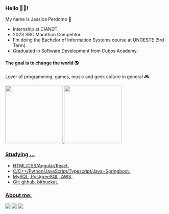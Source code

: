 ### Hello 👋👋!

My name is Jessica Perdomo 👾
- Internship at CIANDT.
- 2023 SBC Marathon Competitor.
- I'm doing the Bachelor of Information Systems course at UNOESTE (5rd Term).
- Graduated in Software Development from Cubos Academy.

#### The goal is to change the world 🌎
Lover of programming, games, music and geek culture in general 🎮

<div>
  <a href="https://github.com/jessicaperdomo">
  <img height="180em" src="https://github-readme-stats.vercel.app/api?username=jessicaperdomo&show_icons=true&theme=tokyonight&include_all_commits=true&count_private=true"/>
  <img height="180em" src="https://github-readme-stats.vercel.app/api/top-langs/?username=jessicaperdomo&layout=compact&langs_count=16&theme=tokyonight"/>
</div>

### Studying ...
- HTML/CSS/Angular/React.
- C/C++/Python/JavaScript/Typescript/Java+Springboot.
- MySQL, PostgreeSQL, AWS.
- Git: github, bitbucket.

### About me:
<div>
  <a href = "mailto:jessicaperdomo101@gmail.com" target="_blank"><img src="https://img.shields.io/badge/-Gmail-%23333?style=for-the-badge&logo=gmail&logoColor=white" target="_blank"></a>
  <a href="https://www.linkedin.com/in/jessica-perdomo-0317b5166/" target="_blank"><img src="https://img.shields.io/badge/-LinkedIn-%230077B5?style=for-the-badge&logo=linkedin&logoColor=white" target="_blank"></a>
  <a href="https://www.beecrowd.com.br/judge/pt/profile/574417?origem=1" target="_blank"><img src="https://img.shields.io/badge/-Beecrowd-%23333?style=for-the-badge&logoColor=white" target="_blank"></a>
</div>
